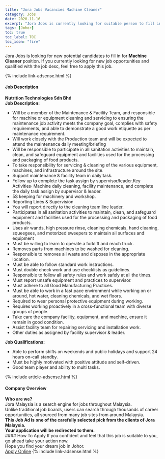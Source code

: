 ```yaml
---
title: "Jora Jobs Vacancies Machine Cleaner" 
category: Jobs 
date: 2020-11-16 
excerpt: "Jora Jobs is currently looking for suitable person to fill in the Machine Cleaner which positioned at Johor" 
tags: [Johor] 
toc: true 
toc_label: TOC 
toc_icon: "fire" 
--- 
```


<p>Jora Jobs is looking for new potential candidates to fill in for <b>Machine Cleaner</b> position. If you currently looking for new job opportunities and qualified with the job desc, feel free to apply this job.
</p>{% include link-adsense.html %} 
<div><div><div><h4>Job Description</h4></div></div><div><div><span><div><div><strong>Nutrition Technologies Sdn Bhd</strong></div><div><div><strong>Job Description:</strong></div><ul><li>Will be a member of the Maintenance &amp; Facility Team, and responsible for machine or equipment cleaning and servicing to ensuring the maintenance job activity meets the company goal, complies with safety requirements, and able to demonstrate a good work etiquette as per maintenance requirement.</li><li>Will work closely with the Production team and will be expected to attend the maintenance daily meeting/briefing</li><li>Will be responsible to participate in all sanitation activities to maintain, clean, and safeguard equipment and facilities used for the processing and packaging of food products.</li><li>To take responsibility for servicing &amp; cleaning of the various equipment, machines, and infrastructure around the site.</li><li>Support maintenance &amp; facility team in daily task.</li><li>Follow up to complete the task assign by supervisor/leader.Key Activities&#183; Machine daily cleaning, facility maintenance, and complete the daily task assign by supervisor &amp; leader.</li><li>5S keeping for machinery and workshop.</li><li>Reporting Lines &amp; Supervision</li><li>You will report directly to the cleaning team line leader.</li><li>Participates in all sanitation activities to maintain, clean, and safeguard equipment and facilities used for the processing and packaging of food products.</li><li>Uses air wands, high pressure rinse, cleaning chemicals, hand cleaning, squeegees, and motorized sweepers to maintain all surfaces and equipment</li><li>Must be willing to learn to operate a forklift and reach truck.</li><li>Removes parts from machines to be washed for cleaning.</li><li>Responsible to removes all waste and disposes in the appropriate location.</li><li>Must be able to follow standard work instructions.</li><li>Must double check work and use checklists as guidelines.</li><li>Responsible to follow all safety rules and work safely at all the times.</li><li>Must report unsafe equipment and practices to supervisor.</li><li>Must adhere to all Good Manufacturing Practices.</li><li>Must be able to work in a fast pace environment while working on or around, hot water, cleaning chemicals, and wet floors.</li><li>Required to wear personal protective equipment during working.</li><li>Requires working proactively in a cross-functional team with diverse groups of people.</li><li>Take care the company facility, equipment, and machine, ensure it remain in good condition.</li><li>Assist facility team for repairing servicing and installation work.</li><li>Other duties as assigned by facility supervisor &amp; leader.</li></ul><div><div><strong>Job Qualifications:</strong></div><ul><li>Able to perform shifts on weekends and public holidays and support 24 hours on-call standby.</li><li>Must be highly motivated with positive attitude and self-driven.</li><li>Good team player and ability to multi tasks.</li></ul></div></div></div></span></div></div></div> 
{% include article-adsense.html %} 
<div><div><div><h4>Company Overview</h4></div></div><div><div><span><div><div>
<strong>Who are we?</strong></div>
<div>
	Jora Malaysia is a search engine for jobs throughout Malaysia.<br>
	Unlike traditional job boards, users can search through thousands of career opportunities, all sourced from many job sites from around Malaysia.&#160;</div>
<div>
<div>
<strong>This Job Ad is one of the carefully selected pick from the clients of Jora Malaysia.</strong></div>
<div>
<strong>Your application will be redirected to them.</strong></div>
</div></div></span></div></div></div> 
#### How To Apply 
If you confident and feel that this job is suitable to you, go ahead take your action now. <br/> 
Hope you find your dream job in Johor. <br/> 
<a href="https://www.jobstreet.com.my/en/job/machine-cleaner-4424791?jobId=jobstreet-my-job-4424791&sectionRank=8&token=0~23767195-539d-435e-a4e8-c1e0dc4a42eb&fr=SRP%20View%20In%20New%20Ta" class="btn btn--info" target="_blank" rel="nofollow noopenner">Apply Online</a> 
{% include link-adsense.html %} 